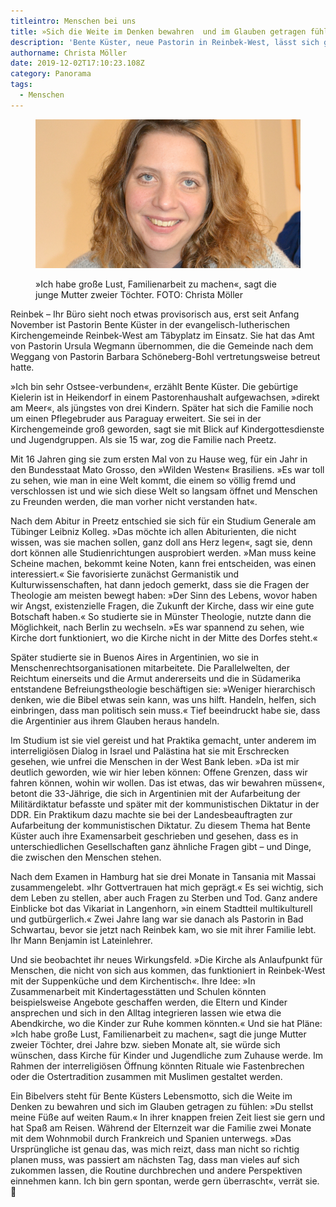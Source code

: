 ```yaml
---
titleintro: Menschen bei uns
title: »Sich die Weite im Denken bewahren  und im Glauben getragen fühlen.«
description: 'Bente Küster, neue Pastorin in Reinbek-West, lässt sich gern überraschen.'
authorname: Christa Möller
date: 2019-12-02T17:10:23.108Z
category: Panorama
tags:
  - Menschen
---
```

<figure>

  <img src="/static/media/2019kuesterbente.jpg">

  <figcaption>

»Ich habe große Lust, Familienarbeit zu machen«, sagt die junge Mutter zweier Töchter. FOTO: Christa Möller   

  </figcaption>

</figure>



Reinbek – Ihr Büro sieht noch etwas provisorisch aus, erst seit Anfang November ist Pastorin Bente Küster in der evangelisch-lutherischen Kirchengemeinde Reinbek-West am Täbyplatz im Einsatz. Sie hat das Amt von Pastorin Ursula Wegmann übernommen, die die Gemeinde nach dem Weggang von Pastorin Barbara Schöneberg-Bohl vertretungsweise betreut hatte. 

»Ich bin sehr Ostsee-verbunden«, erzählt Bente Küster. Die gebürtige Kielerin ist in Heikendorf in einem Pastorenhaushalt aufgewachsen, »direkt am Meer«, als jüngstes von drei Kindern. Später hat sich die Familie noch um einen Pflegebruder aus Paraguay erweitert. Sie sei in der Kirchengemeinde groß geworden, sagt sie mit Blick auf Kindergottesdienste und Jugendgruppen. Als sie 15 war, zog die Familie nach Preetz. 

Mit 16 Jahren ging sie zum ersten Mal von zu Hause weg, für ein Jahr in den Bundesstaat Mato Grosso, den »Wilden Westen« Brasiliens. »Es war toll zu sehen, wie man in eine Welt kommt, die einem so völlig fremd und verschlossen ist und wie sich diese Welt so langsam öffnet und Menschen zu Freunden werden, die man vorher nicht verstanden hat«. 

Nach dem Abitur in Preetz entschied sie sich für ein Studium Generale am Tübinger Leibniz Kolleg. »Das möchte ich allen Abiturienten, die nicht wissen, was sie machen sollen, ganz doll ans Herz legen«, sagt sie, denn dort können alle Studienrichtungen ausprobiert werden. »Man muss keine Scheine machen, bekommt keine Noten, kann frei entscheiden, was einen interessiert.« Sie favorisierte zunächst Germanistik und Kulturwissenschaften, hat dann jedoch gemerkt, dass sie die Fragen der Theologie am meisten bewegt haben: »Der Sinn des Lebens, wovor haben wir Angst, existenzielle Fragen, die Zukunft der Kirche, dass wir eine gute Botschaft haben.« So studierte sie in Münster Theologie, nutzte dann die Möglichkeit, nach Berlin zu wechseln. »Es war spannend zu sehen, wie Kirche dort funktioniert, wo die Kirche nicht in der Mitte des Dorfes steht.« 

Später studierte sie in Buenos Aires in Argentinien, wo sie in Menschenrechtsorganisationen mitarbeitete. Die Parallelwelten, der Reichtum einerseits und die Armut andererseits und die in Südamerika entstandene Befreiungstheologie beschäftigen sie: »Weniger hierarchisch denken, wie die Bibel etwas sein kann, was uns hilft. Handeln, helfen, sich einbringen, dass man politisch sein muss.« Tief beeindruckt habe sie, dass die Argentinier aus ihrem Glauben heraus handeln. 

Im Studium ist sie viel gereist und hat Praktika gemacht, unter anderem im interreligiösen Dialog in Israel und Palästina hat sie mit Erschrecken gesehen, wie unfrei die Menschen in der West Bank leben. »Da ist mir deutlich geworden, wie wir hier leben können: Offene Grenzen, dass wir fahren können, wohin wir wollen. Das ist etwas, das wir bewahren müssen«, betont die 33-Jährige, die sich in Argentinien mit der Aufarbeitung der Militärdiktatur befasste und später mit der kommunistischen Diktatur in der DDR. Ein Praktikum dazu machte sie bei der Landesbeauftragten zur Aufarbeitung der kommunistischen Diktatur. Zu diesem Thema hat Bente Küster auch ihre Examensarbeit geschrieben und gesehen, dass es in unterschiedlichen Gesellschaften ganz ähnliche Fragen gibt – und Dinge, die zwischen den Menschen stehen.   

Nach dem Examen in Hamburg hat sie drei Monate in Tansania mit Massai zusammengelebt. »Ihr Gottvertrauen hat mich geprägt.« Es sei wichtig, sich dem Leben zu stellen, aber auch Fragen zu Sterben und Tod. 
Ganz andere Einblicke bot das Vikariat in Langenhorn, »in einem Stadtteil multikulturell und gutbürgerlich.« Zwei Jahre lang war sie danach als Pastorin in Bad Schwartau, bevor sie jetzt nach Reinbek kam, wo sie mit ihrer Familie lebt. Ihr Mann Benjamin ist Lateinlehrer. 

Und sie beobachtet ihr neues Wirkungsfeld. »Die Kirche als Anlaufpunkt für Menschen, die nicht von sich aus kommen, das funktioniert in Reinbek-West mit der Suppenküche und dem Kirchentisch«. Ihre Idee: »In Zusammenarbeit mit Kindertagesstätten und Schulen könnten beispielsweise Angebote geschaffen werden, die Eltern und Kinder ansprechen und sich in den Alltag integrieren lassen wie etwa die Abendkirche, wo die Kinder zur Ruhe kommen könnten.« Und sie hat Pläne: »Ich habe große Lust, Familienarbeit zu machen«, sagt die junge Mutter zweier Töchter, drei Jahre bzw. sieben Monate alt, sie würde sich wünschen, dass Kirche für Kinder und Jugendliche zum Zuhause werde. Im Rahmen der interreligiösen Öffnung könnten Rituale wie Fastenbrechen oder die Ostertradition zusammen mit Muslimen gestaltet werden. 

Ein Bibelvers steht für Bente Küsters Lebensmotto, sich die Weite im Denken zu bewahren und sich im Glauben getragen zu fühlen: »Du stellst meine Füße auf weiten Raum.« In ihrer knappen freien Zeit liest sie gern und hat Spaß am Reisen. Während der Elternzeit war die Familie zwei Monate mit dem Wohnmobil durch Frankreich und Spanien unterwegs. »Das Ursprüngliche ist genau das, was mich reizt, dass man nicht so richtig planen muss, was passiert am nächsten Tag, dass man vieles auf sich zukommen lassen, die Routine durchbrechen und andere Perspektiven einnehmen kann. Ich bin gern spontan, werde gern überrascht«, verrät sie. 
